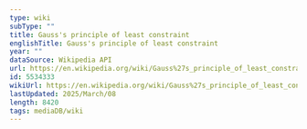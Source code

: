 ```yaml
---
type: wiki
subType: ""
title: Gauss's principle of least constraint
englishTitle: Gauss's principle of least constraint
year: ""
dataSource: Wikipedia API
url: https://en.wikipedia.org/wiki/Gauss%27s_principle_of_least_constraint
id: 5534333
wikiUrl: https://en.wikipedia.org/wiki/Gauss%27s_principle_of_least_constraint
lastUpdated: 2025/March/08
length: 8420
tags: mediaDB/wiki
---
```

